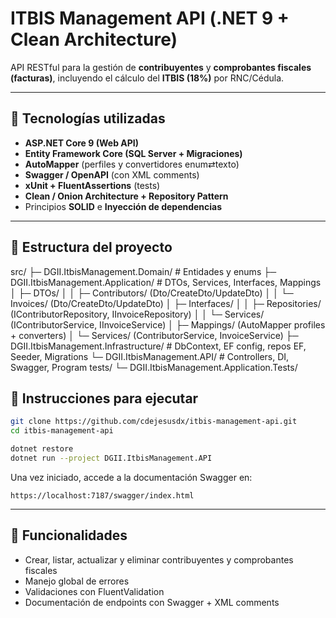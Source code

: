 # ITBIS Management API (.NET 9 + Clean Architecture)

API RESTful para la gestión de **contribuyentes** y **comprobantes fiscales (facturas)**, incluyendo el cálculo del **ITBIS (18%)** por RNC/Cédula.  

---

## 🚀 Tecnologías utilizadas

- **ASP.NET Core 9 (Web API)**
- **Entity Framework Core (SQL Server + Migraciones)**
- **AutoMapper** (perfiles y convertidores enum⇄texto)
- **Swagger / OpenAPI** (con XML comments)
- **xUnit + FluentAssertions** (tests)
- **Clean / Onion Architecture + Repository Pattern**
- Principios **SOLID** e **Inyección de dependencias**

---

## 📁 Estructura del proyecto

src/
 ├─ DGII.ItbisManagement.Domain/           # Entidades y enums
 ├─ DGII.ItbisManagement.Application/      # DTOs, Services, Interfaces, Mappings
 │   ├─ DTOs/
 │   │   ├─ Contributors/ (Dto/CreateDto/UpdateDto)
 │   │   └─ Invoices/     (Dto/CreateDto/UpdateDto)
 │   ├─ Interfaces/
 │   │   ├─ Repositories/ (IContributorRepository, IInvoiceRepository)
 │   │   └─ Services/     (IContributorService, IInvoiceService)
 │   ├─ Mappings/         (AutoMapper profiles + converters)
 │   └─ Services/         (ContributorService, InvoiceService)
 ├─ DGII.ItbisManagement.Infrastructure/   # DbContext, EF config, repos EF, Seeder, Migrations
 └─ DGII.ItbisManagement.API/              # Controllers, DI, Swagger, Program
tests/
 └─ DGII.ItbisManagement.Application.Tests/

## 🧪 Instrucciones para ejecutar

```bash
git clone https://github.com/cdejesusdx/itbis-management-api.git
cd itbis-management-api

dotnet restore
dotnet run --project DGII.ItbisManagement.API
```

Una vez iniciado, accede a la documentación Swagger en:

```
https://localhost:7187/swagger/index.html
```

---

## 📌 Funcionalidades

- Crear, listar, actualizar y eliminar contribuyentes y comprobantes fiscales
- Manejo global de errores
- Validaciones con FluentValidation
- Documentación de endpoints con Swagger + XML comments
